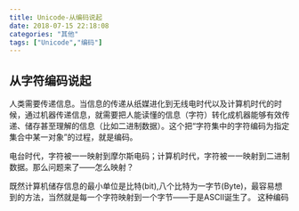 ```yaml
---
title: Unicode-从编码说起
date: 2018-07-15 22:18:08
categories: "其他"
tags: ["Unicode","编码"]
---
```

## 从字符编码说起 ##
人类需要传递信息。当信息的传递从纸媒进化到无线电时代以及计算机时代的时候，通过机器传递信息，就需要把人能读懂的信息（字符）转化成机器能够有效传递、储存甚至理解的信息（比如二进制数据）。这个把“字符集中的字符编码为指定集合中某一对象”的过程，就是编码。

电台时代，字符被一一映射到摩尔斯电码；计算机时代，字符被一一映射到二进制数据。那么问题来了——怎么映射？

既然计算机储存信息的最小单位是比特(bit),八个比特为一字节(Byte)，最容易想到的方法，当然就是每一个字符映射到一个字节——于是ASCII诞生了。
这种编码
